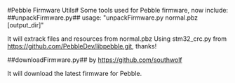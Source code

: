 #Pebble Firmware Utils#
Some tools used for Pebble firmware, now include:
##unpackFirmware.py##
usage: "unpackFirmware.py normal.pbz [output_dir]"

It will extrack files and resources from normal.pbz
Using stm32_crc.py from https://github.com/PebbleDev/libpebble.git, thanks!

##downloadFirmware.py##
by https://github.com/southwolf

It will download the latest firmware for Pebble.

